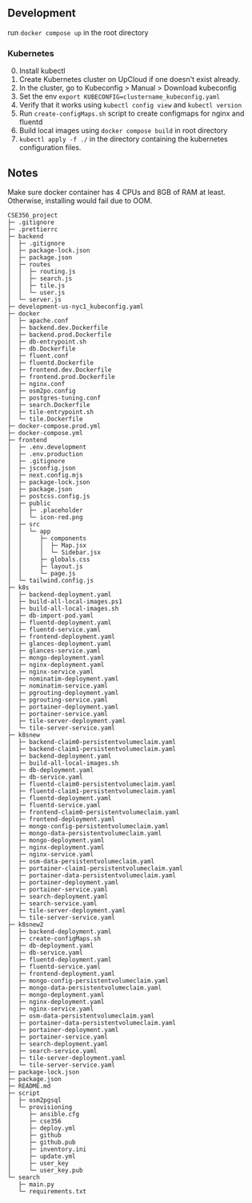 ## Development
run `docker compose up` in the root directory

### Kubernetes
0) Install kubectl
1) Create Kubernetes cluster on UpCloud if one doesn't exist already.
2) In the cluster, go to Kubeconfig > Manual > Download kubeconfig
3) Set the env ```export KUBECONFIG=clustername_kubeconfig.yaml```
4) Verify that it works using ```kubectl config view``` and ```kubectl version```
5) Run ```create-configMaps.sh``` script to create configmaps for nginx and fluentd
6) Build local images using ```docker compose build``` in root directory
7) ```kubectl apply -f ./``` in the directory containing the kubernetes configuration files.

## Notes
Make sure docker container has 4 CPUs and 8GB of RAM at least. Otherwise, installing would fail due to OOM.

```
CSE356_project
├─ .gitignore
├─ .prettierrc
├─ backend
│  ├─ .gitignore
│  ├─ package-lock.json
│  ├─ package.json
│  ├─ routes
│  │  ├─ routing.js
│  │  ├─ search.js
│  │  ├─ tile.js
│  │  └─ user.js
│  └─ server.js
├─ development-us-nyc1_kubeconfig.yaml
├─ docker
│  ├─ apache.conf
│  ├─ backend.dev.Dockerfile
│  ├─ backend.prod.Dockerfile
│  ├─ db-entrypoint.sh
│  ├─ db.Dockerfile
│  ├─ fluent.conf
│  ├─ fluentd.Dockerfile
│  ├─ frontend.dev.Dockerfile
│  ├─ frontend.prod.Dockerfile
│  ├─ nginx.conf
│  ├─ osm2po.config
│  ├─ postgres-tuning.conf
│  ├─ search.Dockerfile
│  ├─ tile-entrypoint.sh
│  └─ tile.Dockerfile
├─ docker-compose.prod.yml
├─ docker-compose.yml
├─ frontend
│  ├─ .env.development
│  ├─ .env.production
│  ├─ .gitignore
│  ├─ jsconfig.json
│  ├─ next.config.mjs
│  ├─ package-lock.json
│  ├─ package.json
│  ├─ postcss.config.js
│  ├─ public
│  │  ├─ .placeholder
│  │  └─ icon-red.png
│  ├─ src
│  │  └─ app
│  │     ├─ components
│  │     │  ├─ Map.jsx
│  │     │  └─ Sidebar.jsx
│  │     ├─ globals.css
│  │     ├─ layout.js
│  │     └─ page.js
│  └─ tailwind.config.js
├─ k8s
│  ├─ backend-deployment.yaml
│  ├─ build-all-local-images.ps1
│  ├─ build-all-local-images.sh
│  ├─ db-import-pod.yaml
│  ├─ fluentd-deployment.yaml
│  ├─ fluentd-service.yaml
│  ├─ frontend-deployment.yaml
│  ├─ glances-deployment.yaml
│  ├─ glances-service.yaml
│  ├─ mongo-deployment.yaml
│  ├─ nginx-deployment.yaml
│  ├─ nginx-service.yaml
│  ├─ nominatim-deployment.yaml
│  ├─ nominatim-service.yaml
│  ├─ pgrouting-deployment.yaml
│  ├─ pgrouting-service.yaml
│  ├─ portainer-deployment.yaml
│  ├─ portainer-service.yaml
│  ├─ tile-server-deployment.yaml
│  └─ tile-server-service.yaml
├─ k8snew
│  ├─ backend-claim0-persistentvolumeclaim.yaml
│  ├─ backend-claim1-persistentvolumeclaim.yaml
│  ├─ backend-deployment.yaml
│  ├─ build-all-local-images.sh
│  ├─ db-deployment.yaml
│  ├─ db-service.yaml
│  ├─ fluentd-claim0-persistentvolumeclaim.yaml
│  ├─ fluentd-claim1-persistentvolumeclaim.yaml
│  ├─ fluentd-deployment.yaml
│  ├─ fluentd-service.yaml
│  ├─ frontend-claim0-persistentvolumeclaim.yaml
│  ├─ frontend-deployment.yaml
│  ├─ mongo-config-persistentvolumeclaim.yaml
│  ├─ mongo-data-persistentvolumeclaim.yaml
│  ├─ mongo-deployment.yaml
│  ├─ nginx-deployment.yaml
│  ├─ nginx-service.yaml
│  ├─ osm-data-persistentvolumeclaim.yaml
│  ├─ portainer-claim1-persistentvolumeclaim.yaml
│  ├─ portainer-data-persistentvolumeclaim.yaml
│  ├─ portainer-deployment.yaml
│  ├─ portainer-service.yaml
│  ├─ search-deployment.yaml
│  ├─ search-service.yaml
│  ├─ tile-server-deployment.yaml
│  └─ tile-server-service.yaml
├─ k8snew2
│  ├─ backend-deployment.yaml
│  ├─ create-configMaps.sh
│  ├─ db-deployment.yaml
│  ├─ db-service.yaml
│  ├─ fluentd-deployment.yaml
│  ├─ fluentd-service.yaml
│  ├─ frontend-deployment.yaml
│  ├─ mongo-config-persistentvolumeclaim.yaml
│  ├─ mongo-data-persistentvolumeclaim.yaml
│  ├─ mongo-deployment.yaml
│  ├─ nginx-deployment.yaml
│  ├─ nginx-service.yaml
│  ├─ osm-data-persistentvolumeclaim.yaml
│  ├─ portainer-data-persistentvolumeclaim.yaml
│  ├─ portainer-deployment.yaml
│  ├─ portainer-service.yaml
│  ├─ search-deployment.yaml
│  ├─ search-service.yaml
│  ├─ tile-server-deployment.yaml
│  └─ tile-server-service.yaml
├─ package-lock.json
├─ package.json
├─ README.md
├─ script
│  ├─ osm2pgsql
│  └─ provisioning
│     ├─ ansible.cfg
│     ├─ cse356
│     ├─ deploy.yml
│     ├─ github
│     ├─ github.pub
│     ├─ inventory.ini
│     ├─ update.yml
│     ├─ user_key
│     └─ user_key.pub
└─ search
   ├─ main.py
   └─ requirements.txt

```